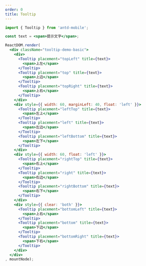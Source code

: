 ```yaml
---
order: 0
title: Tooltip
---
```



````jsx
import { Tooltip } from 'antd-mobile';

const text = <span>提示文字</span>;

ReactDOM.render(
  <div className="tooltip-demo-basic">
    <div>
      <Tooltip placement="topLeft" title={text}>
        <span>上左</span>
      </Tooltip>
      <Tooltip placement="top" title={text}>
        <span>上边</span>
      </Tooltip>
      <Tooltip placement="topRight" title={text}>
        <span>上右</span>
      </Tooltip>
    </div>
    <div style={{ width: 60, marginLeft: 40, float: 'left' }}>
      <Tooltip placement="leftTop" title={text}>
        <span>左上</span>
      </Tooltip>
      <Tooltip placement="left" title={text}>
        <span>左边</span>
      </Tooltip>
      <Tooltip placement="leftBottom" title={text}>
        <span>左下</span>
      </Tooltip>
    </div>
    <div style={{ width: 60, float: 'left' }}>
      <Tooltip placement="rightTop" title={text}>
        <span>右上</span>
      </Tooltip>
      <Tooltip placement="right" title={text}>
        <span>右边</span>
      </Tooltip>
      <Tooltip placement="rightBottom" title={text}>
        <span>右下</span>
      </Tooltip>
    </div>
    <div style={{ clear: 'both' }}>
      <Tooltip placement="bottomLeft" title={text}>
        <span>上右</span>
      </Tooltip>
      <Tooltip placement="bottom" title={text}>
        <span>下边</span>
      </Tooltip>
      <Tooltip placement="bottomRight" title={text}>
        <span>下右</span>
      </Tooltip>
    </div>
  </div>
, mountNode);
````
<style>
.tooltip-demo-basic{
  margin-top: 100px;
  position: absolute;
  left: 50%;
  margin-left: -100px;
}
.tooltip-demo-basic span {
  display: inline-block;
  line-height: 32px;
  height: 32px;
  width: 50px;
  font-size: 14px;
  text-align: center;
  background: #ccc;
  margin-right: 1em;
  margin-bottom: 1em;
  border-radius: 6px;
}
</style>
